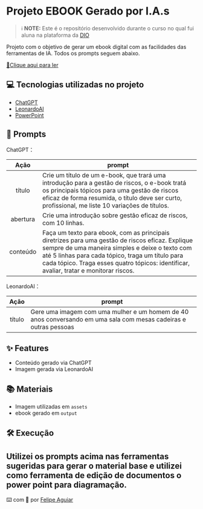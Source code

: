 # Projeto EBOOK Gerado por I.A.s


 > ℹ️ **NOTE:** Este é o repositório desenvolvido durante o curso no qual fui aluna na plataforma da [DIO](https://dio.me)

Projeto com o objetivo de gerar um ebook digital com as facilidades das ferramentas de IA. Todos os prompts
seguem abaixo.

<a href="https://github.com/Vania-design-2025/prompts-recipe-to-create-a-ebook/blob/main/output/Ebook_Gest%C3%A3o%20de%20Riscos%20-%20Uma%20Introdu%C3%A7%C3%A3o%20Completa%20e%20Objetiva.pdf" title="View PDF now"> 📕Clique aqui para ler</a>

## 💻 Tecnologias utilizadas no projeto

- [ChatGPT](https://chat.openai.com/) 
- [LeonardoAI](https://leonardo.ai/)
- [PowerPoint](https://www.microsoft.com/en/microsoft-365/powerpoint)

## 🧠 Prompts


ChatGPT：

|   Ação   | prompt                                                                                                                                                                                                                                                                         |
| :------: | ------------------------------------------------------------------------------------------------------------------------------------------------------------------------------------------------------------------------------------------------------------------------------ |
|  título  | Crie um título de um e-book, que trará uma introdução para a gestão de riscos, o e-book tratá os principais tópicos para uma gestão de riscos eficaz de forma resumida, o título deve ser curto, profissional, me liste 10 variações de títulos.                                                     |
| abertura | Crie uma introdução sobre gestão eficaz de riscos, com 10 linhas. |
| conteúdo | Faça um texto para ebook, com as principais diretrizes para uma gestão de riscos eficaz. Explique sempre de uma maneira simples e deixe o texto com até 5 linhas para cada tópico, traga um título para cada tópico. Traga esses quatro tópicos: identificar, avaliar, tratar e monitorar riscos. |


LeonardoAI：

|  Ação  | prompt                                                                                 |
| :----: | -------------------------------------------------------------------------------------- |
| título | Gere uma imagem com uma mulher e um homem de 40 anos conversando em uma sala com mesas cadeiras e outras pessoas |

## ✨ Features

- Conteúdo gerado via ChatGPT
- Imagem gerada via LeonardoAI

## 📚 Materiais

- Imagem utilizadas em `assets`
- ebook gerado em `output`

## 🛠️ Execução

Utilizei os prompts acima nas ferramentas sugeridas para gerar o material base e utilizei como ferramenta de edição de documentos o power point para diagramação.
---

⌨️ com 💜 por [Felipe Aguiar](https://github.com/felipeAguiarCode)
